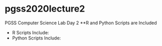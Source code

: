# pgss2020lecture2
PGSS Computer Science Lab Day 2
**R and Python Scripts are Included
- R Scripts Include:
- Python Scripts Include:
